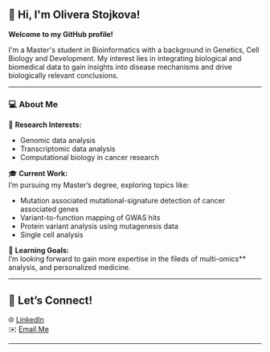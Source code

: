 <!---
OliveraStojkova/OliveraStojkova is a ✨ special ✨ repository because its `README.md` (this file) appears on your GitHub profile.
You can click the Preview link to take a look at your changes.
--->
## 👋 Hi, I'm Olivera Stojkova!

**Welcome to my GitHub profile!**  

I'm a Master's student in Bioinformatics with a background in Genetics, Cell Biology and Development. My interest lies in integrating biological and biomedical data to gain insights into disease mechanisms and drive biologically relevant conclusions.

---

### 💻 About Me

🔬 **Research Interests:**  
- Genomic data analysis
- Transcriptomic data analysis 
- Computational biology in cancer research  

🎓 **Current Work:**  
 I’m pursuing my Master’s degree, exploring topics like:
 - Mutation associated mutational-signature detection of cancer associated genes
 - Variant-to-function mapping of GWAS hits
 - Protein variant analysis using mutagenesis data
 - Single cell analysis 

🌱 **Learning Goals:**  
I’m looking forward to gain more expertise in the fileds of multi-omics** analysis, and personalized medicine.

---

## 🤝 Let’s Connect!

🌐 [LinkedIn](#www.linkedin.com/in/oliverastojkova)  
✉️ [Email Me](mailto:stojkovaolivera@outlook.com)  

---
